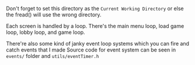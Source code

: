 Don't forget to set this directory as the `Current Working Directory` or else the fread() will use the wrong directory.

Each screen is handled by a loop. There's the main menu loop, load game loop, lobby loop, and game loop.

There're also some kind of janky event loop systems which you can fire and catch events that I made
Source code for event system can be seen in `events/` folder and `utils/eventTimer.h`